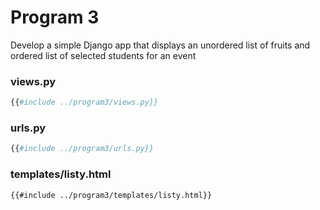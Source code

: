 # Program 3

Develop a simple Django app that displays an unordered list of fruits and ordered list of selected students for an event

### views.py
```py
{{#include ../program3/views.py}}
```

### urls.py
```py
{{#include ../program3/urls.py}}
```

### templates/listy.html
```html
{{#include ../program3/templates/listy.html}}
```
